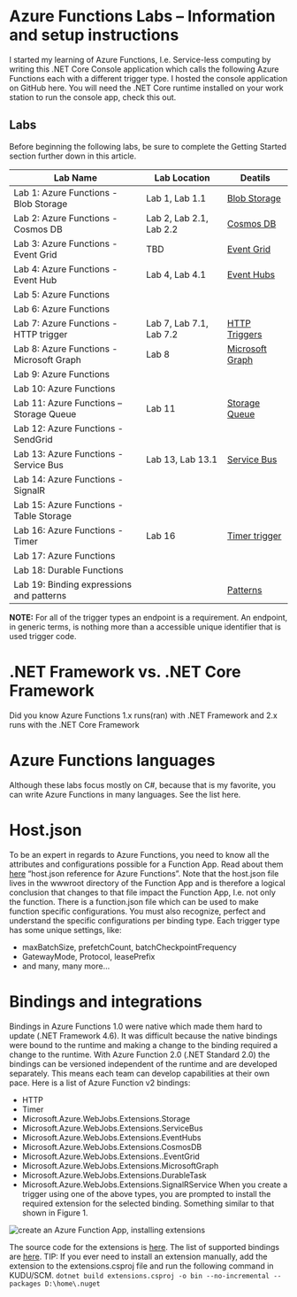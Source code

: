 # Azure Functions Labs – Information and setup instructions
I started my learning of Azure Functions, I.e. Service-less computing by writing this .NET Core Console application which calls the following Azure Functions each with a different trigger type.  I hosted the console application on GitHub here.  You will need the .NET Core runtime installed on your work station to run the console app, check this out.
## Labs
Before beginning the following labs, be sure to complete the Getting Started section further down in this article.

| Lab Name | Lab Location | Deatils | 
| -------- | ------------ | ------- |
| Lab 1: Azure Functions - Blob Storage    | Lab 1, Lab 1.1          | [Blob Storage][LABLINK1]   |
| Lab 2: Azure Functions - Cosmos DB       | Lab 2, Lab 2.1, Lab 2.2 | [Cosmos DB][LABLINK2]      |
| Lab 3: Azure Functions - Event Grid      | TBD                     | [Event Grid][LABLINK3]     |
| Lab 4: Azure Functions - Event Hub       | Lab 4, Lab 4.1          | [Event Hubs][LABLINK4]     |
| Lab 5: Azure Functions                   |                         |                            |
| Lab 6: Azure Functions                   |                         |                            |
| Lab 7: Azure Functions - HTTP trigger    | Lab 7, Lab 7.1, Lab 7.2 | [HTTP Triggers][LABLINK7]  |
| Lab 8: Azure Functions - Microsoft Graph | Lab 8                   | [Microsoft Graph][LABLINK8]|
| Lab 9: Azure Functions                   |                         |                            |
| Lab 10: Azure Functions                  |                         |                            |
| Lab 11: Azure Functions – Storage Queue  | Lab 11                  | [Storage Queue][LABLINK11] | 
| Lab 12: Azure Functions - SendGrid       |                         |                            |
| Lab 13: Azure Functions - Service Bus    | Lab 13, Lab 13.1        | [Service Bus][LABLINK13]   |
| Lab 14: Azure Functions - SignalR        |                         |                            |
| Lab 15: Azure Functions - Table Storage  |                         |                            |
| Lab 16: Azure Functions - Timer          | Lab 16                  | [Timer trigger][LABLINK16] |
| Lab 17: Azure Functions                  |                         |                            |
| Lab 18: Durable Functions                |                         |                            |
| Lab 19: Binding expressions and patterns |                         | [Patterns][LABLINK19]      |

**NOTE:** For all of the trigger types an endpoint is a requirement.  An endpoint, in generic terms, is nothing more than a accessible unique identifier that is used trigger code.
# .NET Framework vs. .NET Core Framework
Did you know Azure Functions 1.x runs(ran) with .NET Framework and 2.x runs with the .NET Core Framework
# Azure Functions languages
Although these labs focus mostly on C#, because that is my favorite, you can write Azure Functions in many languages.  See the list here.
# Host.json
To be an expert in regards to Azure Functions, you need to know all the attributes and configurations possible for a Function App.  Read about them [here][LINK1] “host.json reference for Azure Functions”.  Note that the host.json file lives in the wwwroot directory of the Function App and is therefore a logical conclusion that changes to that file impact the Function App, I.e. not only the function.  There is a function.json file which can be used to make function specific configurations.  You must also recognize, perfect and understand the specific configurations per binding type.  Each trigger type has some unique settings, like:
+ maxBatchSize, prefetchCount, batchCheckpointFrequency
+ GatewayMode, Protocol, leasePrefix
+ and many, many more…
# Bindings and integrations
Bindings in Azure Functions 1.0 were native which made them hard to update (.NET Framework 4.6).  It was difficult because the native bindings were bound to the runtime and making a change to the binding required a change to the runtime.  With Azure Function 2.0 (.NET Standard 2.0) the bindings can be versioned independent of the runtime and are developed separately.   This means each team can develop capabilities at their own pace.  Here is a list of Azure Function v2 bindings:
+ HTTP
+ Timer
+ Microsoft.Azure.WebJobs.Extensions.Storage
+ Microsoft.Azure.WebJobs.Extensions.ServiceBus
+ Microsoft.Azure.WebJobs.Extensions.EventHubs
+ Microsoft.Azure.WebJobs.Extensions.CosmosDB
+ Microsoft.Azure.WebJobs.Extensions..EventGrid
+ Microsoft.Azure.WebJobs.Extensions.MicrosoftGraph
+ Microsoft.Azure.WebJobs.Extensions.DurableTask
+ Microsoft.Azure.WebJobs.Extensions.SignalRService
When you create a trigger using one of the above types, you are prompted to install the required extension for the selected binding.  Something similar to that shown in Figure 1.
 
![create an Azure Function App, installing extensions][FIGURE1]
 
The source code for the extensions is [here][LINK2].
The list of supported bindings are [here][LINK3].
TIP: If you ever need to install an extension manually, add the extension to the extensions.csproj file and run the following command in KUDU/SCM.
```dotnet build extensions.csproj -o bin --no-incremental --packages D:\home\.nuget```




[LABLINK1]: https://docs.microsoft.com/en-us/azure/azure-functions/functions-bindings-storage-blob
[LABLINK2]: https://docs.microsoft.com/en-us/azure/azure-functions/functions-bindings-cosmosdb-v2
[LABLINK3]: https://docs.microsoft.com/en-us/azure/azure-functions/functions-bindings-event-hubs
[LABLINK4]: https://docs.microsoft.com/en-us/azure/azure-functions/functions-bindings-event-hubs
[LABLINK7]: https://docs.microsoft.com/en-us/azure/azure-functions/functions-bindings-http-webhook
[LABLINK8]: https://docs.microsoft.com/en-us/azure/azure-functions/functions-bindings-microsoft-graph
[LABLINK11]: https://docs.microsoft.com/en-us/azure/azure-functions/functions-bindings-storage-queue
[LABLINK13]: https://docs.microsoft.com/en-us/azure/azure-functions/functions-bindings-service-bus
[LABLINK16]: https://docs.microsoft.com/en-us/azure/azure-functions/functions-bindings-timer
[LABLINK19]: https://docs.microsoft.com/en-us/azure/azure-functions/functions-triggers-bindings#binding-expressions-and-patterns

[LINK1]: https://docs.microsoft.com/en-us/azure/azure-functions/functions-host-json
[LINK2]: https://github.com/Azure/azure-webjobs-sdk-extensions
[LINK3]: https://docs.microsoft.com/en-us/azure/azure-functions/functions-versions#bindings

[FIGURE1]: ../images/azure-0002.png "Figure 1, create an Azure Function App, installing extensions"


